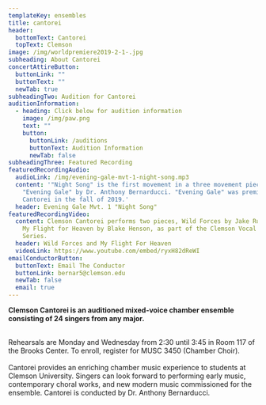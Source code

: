 ```yaml
---
templateKey: ensembles
title: cantorei
header:
  bottomText: Cantorei
  topText: Clemson
image: /img/worldpremiere2019-2-1-.jpg
subheading: About Cantorei
concertAttireButton:
  buttonLink: ""
  buttonText: ""
  newTab: true
subheadingTwo: Audition for Cantorei
auditionInformation:
  - heading: Click below for audition information
    image: /img/paw.png
    text: ""
    button:
      buttonLink: /auditions
      buttonText: Audition Information
      newTab: false
subheadingThree: Featured Recording
featuredRecordingAudio:
  audioLink: /img/evening-gale-mvt-1-night-song.mp3
  content: '"Night Song" is the first movement in a three movement piece titled
    "Evening Gale" by Dr. Anthony Bernarducci. "Evening Gale" was premiered by
    Cantorei in the fall of 2019.'
  header: Evening Gale Mvt. 1 "Night Song"
featuredRecordingVideo:
  content: Clemson Cantorei performs two pieces, Wild Forces by Jake Runestad and
    My Flight for Heaven by Blake Henson, as part of the Clemson Vocal Arts
    Series.
  header: Wild Forces and My Flight For Heaven
  videoLink: https://www.youtube.com/embed/ryxH82dReWI
emailConductorButton:
  buttonText: Email The Conductor
  buttonLink: bernar5@clemson.edu
  newTab: false
  email: true
---
```

**Clemson Cantorei is an auditioned mixed-voice chamber ensemble consisting of 24 singers from any major.**

\
​Rehearsals are Monday and Wednesday from 2:30 until 3:45 in Room 117 of the Brooks Center. To enroll, register for MUSC 3450 (Chamber Choir).\
\
​Cantorei provides an enriching chamber music experience to students at Clemson University. Singers can look forward to performing early music, contemporary choral works, and new modern music commissioned for the ensemble. Cantorei is conducted by Dr. Anthony Bernarducci.